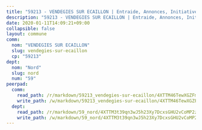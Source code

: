 ```yaml
---
title: "59213 - VENDEGIES SUR ECAILLON | Entraide, Annonces, Initiatives"
description: "59213 - VENDEGIES SUR ECAILLON | Entraide, Annonces, Initiatives"
date: 2020-01-11T14:09:21+09:00
collapsible: false
layout: commune
comm:
  nom: "VENDEGIES SUR ECAILLON"
  slug: vendegies-sur-ecaillon
  cp: "59213"
dept:
  nom: "Nord"
  slug: nord
  num: "59"
peerpad:
  comm:
    read_path: /r/markdown/59213_vendegies-sur-ecaillon/4XTTM46TewXGZFmdGfxU2Psyw1KVtVtBD5ZSASQQN2gxRNnCe
    write_path: /w/markdown/59213_vendegies-sur-ecaillon/4XTTM46TewXGZFmdGfxU2Psyw1KVtVtBD5ZSASQQN2gxRNnCe-K3TgV4CnpwUJGWfQhCuJU5tCNXKrSTpnxJJN8Etr9zMDxcoDq6aU9kN8tUoD2w77fx3qZ1FgPLiwFzVAg1bs9aWGiSUoEVdvcu8JJhiKpMg8omLwe7Ldbxr22YWf8NkETQfXt6Uv
  dept:
    read_path: /r/markdown/59_nord/4XTTM3t39qn3wJ5h23Xy7DcxsGHU2vCoMP2z3iS4TUn3TrtdJ
    write_path: /w/markdown/59_nord/4XTTM3t39qn3wJ5h23Xy7DcxsGHU2vCoMP2z3iS4TUn3TrtdJ-K3TgTuZGkuZqXfr6fpmH7pGsMT6ndvZQMyRDze5QBt7XScLWHoBi246kLoDKpTH2Yo4f3AFSSJqGc2ozvNww7qPLqsDjpvahxCbQ6F5znbfjp6kVgaDcTYc9LyhwSfYuCevnvZUQ
---
```


